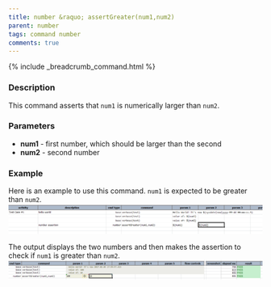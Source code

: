 ```yaml
---
title: number &raquo; assertGreater(num1,num2)
parent: number
tags: command number
comments: true
---
```

{% include _breadcrumb_command.html %}


### Description
This command asserts that `num1` is numerically larger than `num2`.


### Parameters
- **num1** - first number, which should be larger than the second
- **num2** - second number


### Example
Here is an example to use this command. `num1` is expected to be greater than `num2`.<br/>
![](image/assertGreater_01.png)

The output displays the two numbers and then makes the assertion to check if `num1` is greater than `num2`.
![](image/assertGreater_02.png)
